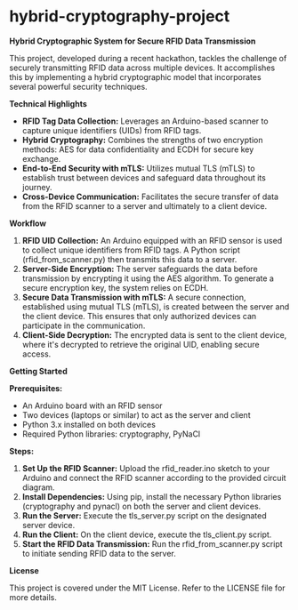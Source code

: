 # hybrid-cryptography-project


**Hybrid Cryptographic System for Secure RFID Data Transmission**

This project, developed during a recent hackathon, tackles the challenge of securely transmitting RFID data across multiple devices. It accomplishes this by implementing a hybrid cryptographic model that incorporates several powerful security techniques.

**Technical Highlights**

* **RFID Tag Data Collection:**  Leverages an Arduino-based scanner to capture unique identifiers (UIDs) from RFID tags.
* **Hybrid Cryptography:**  Combines the strengths of two encryption methods: AES for data confidentiality and ECDH for secure key exchange.
* **End-to-End Security with mTLS:**  Utilizes mutual TLS (mTLS) to establish trust between devices and safeguard data throughout its journey.
* **Cross-Device Communication:**  Facilitates the secure transfer of data from the RFID scanner to a server and ultimately to a client device.

**Workflow**

1. **RFID UID Collection:**  An Arduino equipped with an RFID sensor is used to collect unique identifiers from RFID tags. A Python script (rfid_from_scanner.py) then transmits this data to a server.
2. **Server-Side Encryption:**  The server safeguards the data before transmission by encrypting it using the AES algorithm. To generate a secure encryption key, the system relies on ECDH.
3. **Secure Data Transmission with mTLS:**  A secure connection, established using mutual TLS (mTLS), is created between the server and the client device. This ensures that only authorized devices can participate in the communication.
4. **Client-Side Decryption:**  The encrypted data is sent to the client device, where it's decrypted to retrieve the original UID, enabling secure access.


**Getting Started**

**Prerequisites:**

* An Arduino board with an RFID sensor
* Two devices (laptops or similar) to act as the server and client
* Python 3.x installed on both devices
* Required Python libraries: cryptography, PyNaCl

**Steps:**

1. **Set Up the RFID Scanner:**  Upload the rfid_reader.ino sketch to your Arduino and connect the RFID scanner according to the provided circuit diagram.
2. **Install Dependencies:**  Using pip, install the necessary Python libraries (cryptography and pynacl) on both the server and client devices.
3. **Run the Server:**  Execute the tls_server.py script on the designated server device.
4. **Run the Client:**  On the client device, execute the tls_client.py script.
5. **Start the RFID Data Transmission:**  Run the rfid_from_scanner.py script to initiate sending RFID data to the server.

**License**

This project is covered under the MIT License. Refer to the LICENSE file for more details.
